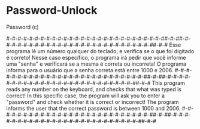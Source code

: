 # Password-Unlock

Password (c)

#-#-#-#-#-#-#-#-#-#-#-#-#-#-#-#-#-#-#-#-#-#-#-#-#-#-#-#_#-#-##-#-#-#-#-#-#-#-#-#-#-#-#-#-#-#-#-#-#-#-#-#-#-#-#-#-#-#_#-#-#
Esse programa lê um número qualquer do teclado, e verifica se o que foi digitado é correto!
Nesse caso específico, o programa irá pedir que você informe uma "senha" e verificará se a mesma é correta ou incorreta!
O programa informa para o usuário que a senha correta está entre 1000 e 2006.
#-#-#-#-#-#-#-#-#-#-#-#-#-#-#-#-#-#-#-#-#-#-#-#-#-#-#-#_#-#-##-#-#-#-#-#-#-#-#-#-#-#-#-#-#-#-#-#-#-#-#-#-#-#-#-#-#-#_#-#-#
This program reads any number on the keyboard, and checks that what was typed is correct!
In this specific case, the program will ask you to enter a "password" and check whether it is correct or incorrect!
The program informs the user that the correct password is between 1000 and 2006.
#-#-#-#-#-#-#-#-#-#-#-#-#-#-#-#-#-#-#-#-#-#-#-#-#-#-#-#_#-#-##-#-#-#-#-#-#-#-#-#-#-#-#-#-#-#-#-#-#-#-#-#-#-#-#-#-#-#_#-#-#
